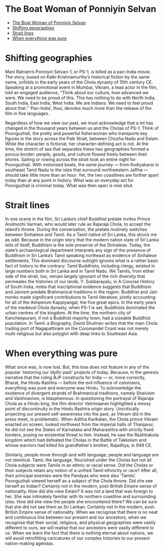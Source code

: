 # The Boat Woman of Ponniyin Selvan

- [The Boat Woman of Ponniyin Selvan](#the-boat-woman-of-ponniyin-selvan)
- [Shifting geographies](#shifting-geographies)
- [Strait lines](#strait-lines)
- [When everything was pure](#when-everything-was-pure)


# Shifting geographies 

Mani Ratnam’s Ponniyin Selvan-1, or  PS-1, is billed as a pan-India movie. The story, based on Kalki Krishnamurthy’s historical fiction by the same name, unfolds in the early years of the Chola dynasty of 10th century CE. Speaking at a promotional event in Mumbai, Vikram, a lead actor in the film, told an engaged audience, “Think about our culture, how advanced we were. We need to be proud of this. This has nothing to do with North India, South India, East India, West India. We are Indians. We need to feel proud about that.” ‘Pan-India’, thus, denotes much more than the release of the film in five languages.

Regardless of how we view our past, we must acknowledge that a lot has changed in the thousand years between us and the Cholas of  PS-1. Think of Poonguzhali, the pretty and powerful fisherwoman who transports key figures in the story across the Palk Strait, between Chozha Nadu and Eelam. While the character is fictional, her character-defining act is not. At the time, the stretch of sea that separates these two geographies formed a porous border: people, goods, and culture flowed freely between their shores. Sailing or rowing across the strait took an entire night for Poonguzhali. With motorised boats, the same journey — from Kodiyakarai in southeast Tamil Nadu to the isles that surround northwestern Jaffna — should take little more than an hour. Yet, the two coastlines are further apart today than at any point in history. What was an everyday act for Poonguzhali is criminal today. What was then open is now shut.

# Strait lines

In one scene in the film, Sri Lanka’s chief Buddhist prelate invites Prince Arulmozhi Varman, who would later rule as Rajaraja Chola, to accept the island’s throne. During the conversation, the prelate routinely switches between Sinhalese and Tamil. As a Tamil native of Sri Lanka, this struck me as odd. Because in the origin story that the modern nation state of Sri Lanka tells of itself, Buddhism is the sole preserve of the Sinhalese. Today, the state’s archaeological department interprets any sign of the presence of Buddhism in Sri Lanka’s Tamil speaking northeast as evidence of Sinhalese settlements. This dominant discourse outright ignores what is a rather basic fact of history to the contrary: Tamil Buddhists, including clergy, existed in large numbers both in Sri Lanka and in Tamil Nadu.
We Tamils, from either side of the strait, too, remain largely ignorant of the rich diversity that permeates the histories of our lands. Y. Subbarayalu, in  A Concise History of South India, notes that inscriptional evidence suggests that Buddhism and Jainism predate Brahmanical traditions in the region. Buddhist and Jain monks made significant contributions to Tamil literature, jointly accounting for all of the  Aimperum Kappiyangal, the five great epics. In the early years of the medieval Chola dynasty, when  PS-1 is set, Buddhists dominated the urban centres of the kingdom. At the time, the northern city of Kancheepuram, if not a Buddhist majority town, had a sizeable Buddhist population. In  Tamil: a Biography, David Shulman writes that the main Chola trading port of Nagapattinam on the Coromandel Coast was not merely multi-religious but also polyglot with deep links to Southeast Asia.

# When everything was pure

What once was, is now lost. But, this loss does not feature in any of the popular ‘restoring our idyllic past’ projects of today. Because, in the genesis narrative that the ruling BJP constructs for India — or, more correctly, Bharat, the Hindu Rashtra — before the evil influence of colonisers, everything was pure and everyone was Hindu. To acknowledge the existence of divergent strands of Brahmanical traditions, namely Shaivism and Vaishnavism, is blasphemous. In questioning the portrayal of Rajaraja Chola as a Hindu king, the film director Vetrimaaran highlighted a messy point of discontinuity in the Hindu Rashtra origin story.
Uncritically projecting our present self-awareness into the past, as Vikram did in the press meet, is problematic. When Aditha Karikalan, the Chola prince Vikram enacted on screen, looked northwest from the imperial halls of Thanjavur, he did not see the States of Karnataka and Maharashtra with strictly fixed borders, posing no existential threat to him. Instead, he saw the Rashtrakuta kingdom which had defeated the Cholas in the Battle of Takkolam and whose warriors had killed his grandfather’s brother, Rajaditya, in 949 CE.

Similarly, people move through and with language; people and language are not identical. Tamil, the language, flourished under the Cholas but not all Chola subjects were Tamils in an ethnic or racial sense. Did the Cholas or their subjects retain any notion of a unified Tamil ethnicity or race? After all, their principal enemies were the Pandyas who were also ‘Tamils’. Poonguzhali viewed herself as a subject of the Chola throne. Did she see herself as Indian? Certainly not in the modern, post-British Empire sense of nationality. How did she view Eelam? It was not a land that was foreign to her. She was intimately familiar with its northern coastline and surrounding isles. How did she view the people she encountered there? We can be sure that she did not see them as Sri Lankan. Certainly not in the modern, post-British Empire sense of nationality.
When we recognise that there is no neat and continuous line between our present and our ancestors, when we recognise that their social, religious, and physical geographies were vastly different to ours, we will realise that our ancestors were vastly different to us. When we learn the fact that there is nothing eternal about nations, we will avoid retrofitting caricatures of our complex histories to our present nation-making agendas.
